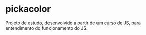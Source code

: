 # pickacolor
Projeto de estudo, desenvolvido a partir de um curso de JS, para entendimento do funcionamento do JS.

